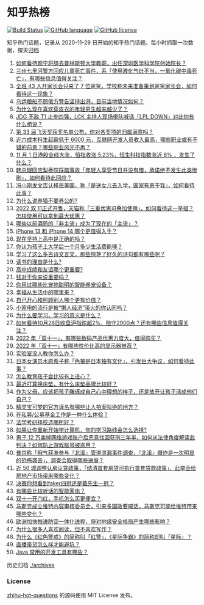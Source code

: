 # 知乎热榜
[![Build Status](https://github.com/ToWeLong/zhihu-hot-questions/workflows/CI/badge.svg)](https://github.com/ToWeLong/zhihu-hot-questions/actions)
[![GitHub language](https://img.shields.io/badge/language-golang-orange.svg)](https://golang.org/)
[![GitHub license](https://img.shields.io/github/license/ToWeLong/zhihu-hot-questions)](https://github.com/ToWeLong/zhihu-hot-questions/blob/main/LICENSE)

知乎热门话题，记录从 2020-11-29 日开始的知乎热门话题。每小时抓取一次数据，按天[归档](./archives)

<!-- BEGIN -->

1. [如何看待颜宁将辞去普林斯顿大学教职，出任深圳医学科学院创始院长？](https://www.zhihu.com/question/563886310)
1. [兰州七里河警方回应儿童死亡事件，系「使用液化气灶不当，一氧化碳中毒死亡」，有哪些信息值得关注？](https://www.zhihu.com/question/564053442)
1. [全班 43 人开家长会只来了 7 位爸爸，学校称未来准备策划爸爸家长会，如何看待这一现象？](https://www.zhihu.com/question/563510067)
1. [乌运粮船不顾俄方警告坚持出港，目前当地情况如何？](https://www.zhihu.com/question/563851291)
1. [为什么现在喜欢穿皮衣的年轻男生越来越少了？](https://www.zhihu.com/question/491678263)
1. [JDG 不敌 T1 止步四强，LCK 主持人现场带队喊话「LPL DOWN」对此你有什么想说？](https://www.zhihu.com/question/563423566)
1. [第 33 届飞天奖获奖名单公布，你对各奖项的归属满意吗？](https://www.zhihu.com/question/564038692)
1. [近六成本科生起薪低于 6000 元，互联网开发人员收入最高，哪些职业或有不错的前景？哪些职业风光不再？](https://www.zhihu.com/question/563953178)
1. [11 月 1 日港股全线大涨，恒指收涨 5.23%，恒生科技指数涨近 8% ，发生了什么？](https://www.zhihu.com/question/563939225)
1. [韩总理回应梨泰院踩踏事故「年轻人享受节日并没有错，承诺绝不发生此类惨剧」，如何看待此回应？](https://www.zhihu.com/question/563976715)
1. [冯小刚发文否认移民美国，称「是送女儿去入学，国家有恩于我」，如何看待此事？](https://www.zhihu.com/question/563783571)
1. [为什么说养猫不要养公的?](https://www.zhihu.com/question/562851520)
1. [2022 双 11正式开售，天猫称「三重优惠可叠加使用」，如何看待这一举措？怎样使用可以拿到最大优惠？](https://www.zhihu.com/question/563670159)
1. [哪些以前酒局的「非主流」成为了现在的「主流」？](https://www.zhihu.com/question/563019801)
1. [iPhone 13 和 iPhone 14 哪个更值得入手？](https://www.zhihu.com/question/552503200)
1. [现在坚持上高中是正确的吗？](https://www.zhihu.com/question/563764402)
1. [你认为孩子上大学后一个月多少生活费能够？](https://www.zhihu.com/question/563975775)
1. [学习了这么多古诗文言文，那些惊艳了好久的诗句都有哪些呢？](https://www.zhihu.com/question/563461768)
1. [读书的理由是什么?](https://www.zhihu.com/question/563873705)
1. [高中成绩和友谊哪个更重要?](https://www.zhihu.com/question/563787031)
1. [钱对于你来说重要吗？](https://www.zhihu.com/question/563484881)
1. [你用过哪些比宠物聪明的智能养宠设备？](https://www.zhihu.com/question/563167947)
1. [幸福从生活中的哪里来？](https://www.zhihu.com/question/560323327)
1. [自己开心和照顾别人哪个更有价值？](https://www.zhihu.com/question/563519753)
1. [小家电的流行是被“懒人经济”带火的你认同吗？](https://www.zhihu.com/question/563402990)
1. [为什么要学习，学习的意义是什么？](https://www.zhihu.com/question/563518633)
1. [如何看待10月28日收盘沪指跌超2%，险守2900点？还有哪些信息值得关注？](https://www.zhihu.com/question/563102198)
1. [2022 年「双十一」，有哪些数码产品优惠力度大，值得购买？](https://www.zhihu.com/question/561736019)
1. [2022 年「双十一」有哪些性价比高的显示器推荐？](https://www.zhihu.com/question/561735965)
1. [实验室没人教你怎么办？](https://www.zhihu.com/question/318640569)
1. [日本女演员水原希子称「色狼是日本独有文化」，引发巨大争议，如何看待此事？](https://www.zhihu.com/question/563906774)
1. [怎么教育孩子会比较有上进心？](https://www.zhihu.com/question/556496329)
1. [最近打算换床垫，有什么床垫品牌比较好？](https://www.zhihu.com/question/432776789)
1. [作为父母，应该把孩子雕琢成自己心中理想的样子，还是放开让孩子活成他们自己？](https://www.zhihu.com/question/559328031)
1. [精灵宝可梦的官方译名有哪些让人拍案叫绝的地方？](https://www.zhihu.com/question/52061966)
1. [在私募/公募基金工作是一种什么体验？](https://www.zhihu.com/question/37162699)
1. [法学考研择校选哪所好？](https://www.zhihu.com/question/265294616)
1. [如果让你重新开始学计算机，你的学习路线会怎么选择?](https://www.zhihu.com/question/492545174)
1. [男子 12 万卖掉网络游戏账户后恶意找回获刑三年半，如何从法律角度解读此判决？如何防止游戏账号被盗用？](https://www.zhihu.com/question/563917211)
1. [普京称「俄气获准参与『北溪』管道泄漏事件调查，『北溪』爆炸是一次明显的恐怖袭击」，调查会取得哪些进展？](https://www.zhihu.com/question/563802761)
1. [近 50 城调整认房认贷政策，「结清首套房贷可执行首套贷款政策」，此举会给房地产市场带来哪些变化？](https://www.zhihu.com/question/563818523)
1. [决赛你想看到faker四冠还是戴先生一冠？](https://www.zhihu.com/question/563617307)
1. [有哪些比较听话的智能家电？](https://www.zhihu.com/question/563333848)
1. [双十一开门红，手机怎么买更便宜？](https://www.zhihu.com/question/563465786)
1. [马斯克成立推特内容审核委员会，引来多国政要喊话，马斯克可能给推特带来哪些变化？](https://www.zhihu.com/question/563591657)
1. [欧洲加快推进防空一体化进程，将对地缘安全格局产生哪些影响？](https://www.zhihu.com/question/563844212)
1. [为什么很多人喜欢阅读，但不喜欢写作？](https://www.zhihu.com/question/559175417)
1. [为什么《红色警戒》的简称叫「红警」，《星际争霸》的简称却叫「星际」？](https://www.zhihu.com/question/27010130)
1. [直播带货怎么样才能避坑？](https://www.zhihu.com/question/564027829)
1. [Java 常用的开发工具有哪些？](https://www.zhihu.com/question/484025759)

<!-- END -->

历史归档 [./archives](./archives)


### License
[zhihu-hot-questions](https://github.com/towelong/zhihu-hot-questions) 的源码使用 MIT License 发布。